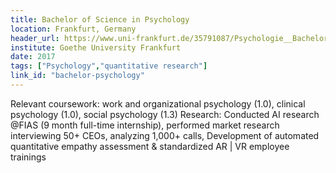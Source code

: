 ```yaml
---
title: Bachelor of Science in Psychology
location: Frankfurt, Germany
header_url: https://www.uni-frankfurt.de/35791087/Psychologie__Bachelor_of_Science
institute: Goethe University Frankfurt
date: 2017
tags: ["Psychology","quantitative research"]
link_id: "bachelor-psychology"
---
```

Relevant coursework: work and organizational psychology (1.0), clinical psychology (1.0), social psychology (1.3)
Research: Conducted AI research @FIAS (9 month full-time internship), performed market research interviewing 50+ CEOs, analyzing 1,000+ calls, Development of automated quantitative empathy assessment & standardized AR | VR employee trainings